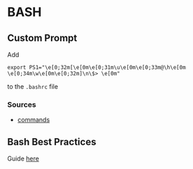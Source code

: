 # BASH

## Custom Prompt
Add
```
export PS1="\e[0;32m[\e[0m\e[0;31m\u\e[0m\e[0;33m@\h\e[0m \e[0;34m\w\e[0m\e[0;32m]\n\$> \e[0m"
```
to the `.bashrc` file

### Sources
* [commands](https://phoenixnap.com/kb/change-bash-prompt-linux#ftoc-heading-8)


## Bash Best Practices

Guide [here](http://mywiki.wooledge.org/BashGuide/Practices#Bash_Tests)